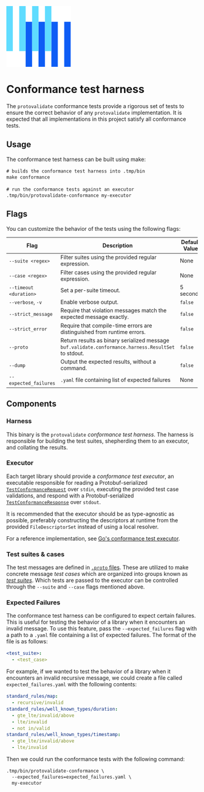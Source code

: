 ![The Buf logo](https://raw.githubusercontent.com/bufbuild/protovalidate/main/.github/buf-logo.svg)

# Conformance test harness

The `protovalidate` conformance tests provide a rigorous set of tests to ensure
the correct behavior of any `protovalidate` implementation. It is expected that
all implementations in this project satisfy all conformance tests.

## Usage

The conformance test harness can be built using make:

```shell
# builds the conformance test harness into .tmp/bin
make conformance

# run the conformance tests against an executor
.tmp/bin/protovalidate-conformance my-executor
```

## Flags

You can customize the behavior of the tests using the following flags:

| Flag                   | Description                                                                                         | Default Value |
|------------------------|-----------------------------------------------------------------------------------------------------|---------------|
| `--suite <regex>`      | Filter suites using the provided regular expression.                                                | None          |
| `--case <regex>`       | Filter cases using the provided regular expression.                                                 | None          |
| `--timeout <duration>` | Set a per-suite timeout.                                                                            | 5 seconds     |
| `--verbose`, `-v`      | Enable verbose output.                                                                              | `false`       |
| `--strict_message`     | Require that violation messages match the expected message exactly.                                 | `false`       |
| `--strict_error`       | Require that compile-time errors are distinguished from runtime errors.                             | `false`       |
| `--proto`              | Return results as binary serialized message `buf.validate.conformance.harness.ResultSet` to stdout. | `false`       |
| `--dump`               | Output the expected results, without a command.                                                     | `false`       |
| `--expected_failures`  | `.yaml` file containing list of expected failures                                                   | None          |

## Components

### Harness

This binary is the `protovalidate` _conformance test harness_. The harness is
responsible for building the test suites, shepherding them to an executor, and
collating the results.

### Executor

Each target library should provide a _conformance test executor_, an executable
responsible for reading a
Protobuf-serialized [`TestConformanceRequest`][harness-proto] over
`stdin`, executing the provided test case validations, and respond with a
Protobuf-serialized [`TestConformanceResponse`][harness-proto] over `stdout`.

It is recommended that the executor should be as type-agnostic as possible,
preferably constructing the descriptors at runtime from the provided
`FileDescriptorSet` instead of using a local resolver.

For a reference implementation, see [Go's conformance test executor][pv-go].

### Test suites & cases

The test messages are defined in [`.proto` files][cases-proto]. These are
utilized to make concrete message _test cases_ which are organized into groups
known as [_test suites_][suites]. Which tests are passed to the executor can be
controlled through the `--suite` and `--case` flags mentioned above.

### Expected Failures

The conformance test harness can be configured to expect certain failures. This
is useful for testing the behavior of a library when it encounters an invalid
message. To use this feature, pass the `--expected_failures` flag with a path to
a `.yaml` file containing a list of expected failures. The format of the file is
as follows:

```yaml
<test_suite>:
  - <test_case>
```

For example, if we wanted to test the behavior of a library when it encounters
an invalid recursive message, we could create a file
called `expected_failures.yaml` with the following contents:

```yaml
standard_rules/map:
  - recursive/invalid
standard_rules/well_known_types/duration:
  - gte_lte/invalid/above
  - lte/invalid
  - not in/valid
standard_rules/well_known_types/timestamp:
  - gte_lte/invalid/above
  - lte/invalid
```

Then we could run the conformance tests with the following command:

```shell
.tmp/bin/protovalidate-conformance \
  --expected_failures=expected_failures.yaml \
  my-executor
```

[harness-proto]: /proto/protovalidate-testing/buf/validate/conformance/harness/harness.proto
[cases-proto]: /proto/protovalidate-testing/buf/validate/conformance/cases
[suites]: /tools/protovalidate-conformance/internal/cases
[pv-go]: https://github.com/bufbuild/protovalidate-go/tree/main/internal/cmd/protovalidate-conformance-go
